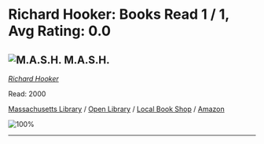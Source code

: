 # Richard Hooker:  Books Read 1 / 1, Avg Rating: 0.0 

## ![M.A.S.H.](https://covers.openlibrary.org/b/isbn/9780671772321-L.jpg) M.A.S.H.
*[Richard Hooker](../authors/RichardHooker)*

Read: 2000

[Massachusetts Library](https://library.minlib.net/search/i=9780671772321) / [Open Library](https://openlibrary.org/isbn/9780671772321) / [Local Book Shop](https://bookshop.org/book/9780671772321) / [Amazon](https://amazon.com/dp/0061624519)

![100%](https://geps.dev/progress/100) 



---
